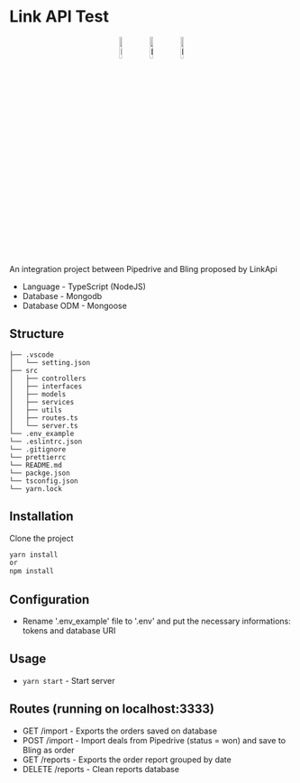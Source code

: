 # Link API Test
<p align="center">
<img alt="Pipedrive" src="https://stileex.xyz/wp-content/uploads/2019/06/Pipedrive-1.png" width="10%">
  <img alt="LinkApi" src="https://www.linkapi.solutions/uploads/2019/10/LinkApi-Logo-2019.png" width="10%">
  <img alt="Bling" src="https://media-exp1.licdn.com/dms/image/C560BAQGx3iBuZz31Ow/company-logo_200_200/0?e=2159024400&v=beta&t=kGKa-cU4bKA-atIwnL9_UFiO95Mu_5AWtZKhkaPCmVE" width="10%">
  
</p>

An integration project between Pipedrive and Bling proposed by LinkApi

* Language - TypeScript (NodeJS)
* Database - Mongodb
* Database ODM - Mongoose

## Structure
```
├── .vscode
│   └── setting.json
├── src
│   ├── controllers 
│   ├── interfaces   
│   ├── models      
│   ├── services
│   ├── utils 
│   ├── routes.ts
│   └── server.ts
└── .env_example
└── .eslintrc.json
└── .gitignore
└── prettierrc
└── README.md
└── packge.json
└── tsconfig.json
└── yarn.lock
```

## Installation

Clone the project
```bash
yarn install
or
npm install
```

## Configuration
* Rename '.env_example' file to '.env' and put the necessary informations: tokens and database URI

## Usage
* `yarn start`  - Start server

## Routes (running on localhost:3333)
* GET /import - Exports the orders saved on database 
* POST /import - Import deals from Pipedrive (status = won) and save to Bling as order
* GET /reports - Exports the order report grouped by date 
* DELETE /reports - Clean reports database